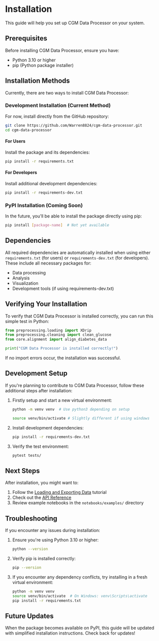 # Installation

This guide will help you set up CGM Data Processor on your system.

## Prerequisites

Before installing CGM Data Processor, ensure you have:

- Python 3.10 or higher
- pip (Python package installer)

## Installation Methods

Currently, there are two ways to install CGM Data Processor:

### Development Installation (Current Method)

For now, install directly from the GitHub repository:

```bash
git clone https://github.com/Warren8824/cgm-data-processor.git
cd cgm-data-processor
```

#### For Users
Install the package and its dependencies:
```bash
pip install -r requirements.txt
```

#### For Developers
Install additional development dependencies:
```bash
pip install -r requirements-dev.txt
```

### PyPI Installation (Coming Soon)

In the future, you'll be able to install the package directly using pip:

```bash
pip install [package-name]  # Not yet available
```

## Dependencies

All required dependencies are automatically installed when using either `requirements.txt` (for users) or `requirements-dev.txt` (for developers). These include all necessary packages for:

- Data processing
- Analysis
- Visualization
- Development tools (if using requirements-dev.txt)

## Verifying Your Installation

To verify that CGM Data Processor is installed correctly, you can run this simple test in Python:

```python
from preprocessing.loading import XDrip
from preprocessing.cleaning import clean_glucose
from core.alignment import align_diabetes_data

print("CGM Data Processor is installed correctly!")
```

If no import errors occur, the installation was successful.

## Development Setup

If you're planning to contribute to CGM Data Processor, follow these additional steps after installation:

1. Firstly setup and start a new virtual environment:
   ```bash
   python -m venv venv  # Use python3 depending on setup
   ```
   ```bash
   source venv/bin/activate # Slightly different if using windows  
   ```

2. Install development dependencies:
   ```bash
   pip install -r requirements-dev.txt
   ```

3. Verify the test environment:
   ```bash
   pytest tests/
   ```

## Next Steps

After installation, you might want to:

1. Follow the [Loading and Exporting Data](../user-guide/tutorials/load_and_export_data.md) tutorial
2. Check out the [API Reference](../api/index.md)
3. Review example notebooks in the `notebooks/examples/` directory

## Troubleshooting

If you encounter any issues during installation:

1. Ensure you're using Python 3.10 or higher:
   ```bash
   python --version
   ```

2. Verify pip is installed correctly:
   ```bash
   pip --version
   ```

3. If you encounter any dependency conflicts, try installing in a fresh virtual environment:
   ```bash
   python -m venv venv
   source venv/bin/activate  # On Windows: venv\Scripts\activate
   pip install -r requirements.txt
   ```

## Future Updates

When the package becomes available on PyPI, this guide will be updated with simplified installation instructions. Check back for updates!